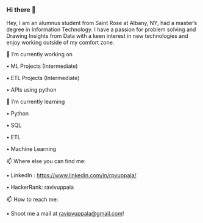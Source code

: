 ### Hi there 👋


Hey, I am an alumnus student from Saint Rose at Albany, NY, had a master’s degree in Information Technology.
I have a passion for problem solving and Drawing Insights from Data with a keen interest in new technologies and enjoy working outside of my comfort zone.

🔭 I’m currently working on

  •	ML Projects (Intermediate)

  •	ETL Projects (Intermediate)

  •	APIs using python

🌱 I’m currently learning

  •	Python 

  •	SQL

  •	ETL

  •	Machine Learning

📫 Where else you can find me:

  •	LinkedIn : https://www.linkedin.com/in/rpvuppala/

  •	HackerRank: ravivuppala

📫 How to reach me:

  •	Shoot me a mail at ravipvuppala@gmail.com!


